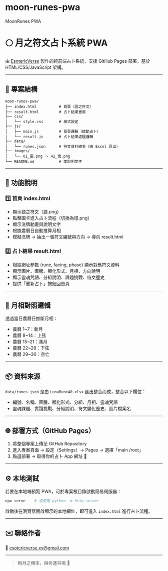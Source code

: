 # moon-runes-pwa
MoonRunes PWA

# 🌕 月之符文占卜系統 PWA

由 [EsotericVerse](mailto:esotericverse.xy@gmail.com) 製作的純前端占卜系統，支援 GitHub Pages 部署，基於 HTML/CSS/JavaScript 架構。

---

## 📁 專案結構

```
moon-runes-pwa/
├── index.html          # 首頁（語之符文）
├── result.html         # 占卜結果畫面
├── css/
│   └── style.css       # 樣式設定
├── js/
│   ├── main.js         # 首頁邏輯（啟動占卜）
│   └── result.js       # 占卜結果處理邏輯
├── data/
│   └── runes.json      # 符文資料總表（由 Excel 匯出）
├── images/
│   └── 01_靈.png ～ 42_憶.png
└── README.md           # 本說明文件
```

---

## 🚀 功能說明

### 1️⃣ 首頁 index.html
- 顯示語之符文（語.png）
- 點擊圖卡進入占卜流程（切換為憶.png）
- 顯示洗牌動畫與說明文字
- 根據農曆日自動推算月相
- 模擬洗牌 → 抽出一張符文編號與方向 → 導向 result.html

### 2️⃣ 占卜結果 result.html
- 根據網址參數 (rune, facing, phase) 顯示對應符文資料
- 顯示圖片、圖騰、顯化形式、月相、方向說明
- 顯示靈魂咒語、分組說明、課題挑戰、符文歷史
- 提供「重新占卜」按鈕回首頁

---

## 🌙 月相對照邏輯

透過當日農曆日推斷月相：
- 農曆 1~7：新月
- 農曆 8~14：上弦
- 農曆 15~21：滿月
- 農曆 22~28：下弦
- 農曆 29~30：空亡

---

## 📦 資料來源

`data/runes.json` 是由 `LunaRune40.xlsx` 匯出整合而成，整合以下欄位：
- 編號、名稱、圖騰、顯化形式、分組、月相、靈魂咒語
- 靈魂課題、實踐挑戰、分組說明、符文變化歷史、圖片檔案名

---

## 🌐 部署方式（GitHub Pages）

1. 將整個專案上傳至 GitHub Repository
2. 進入專案頁面 → 設定（Settings）→ Pages → 選擇「main /root」
3. 點選部署 → 取得你的占卜 App 網址 🎉

---

## ⚙️ 本地測試

若要在本地端預覽 PWA，可於專案根目錄啟動簡易伺服器：

```bash
npx serve    # 或使用 python -m http.server
```

啟動後在瀏覽器開啟顯示的本地網址，即可進入 `index.html` 進行占卜流程。

---

## ✉️ 聯絡作者

📨 [esotericverse.xy@gmail.com](mailto:esotericverse.xy@gmail.com)

---

> 用月之頻率，與命運共鳴 🌙

